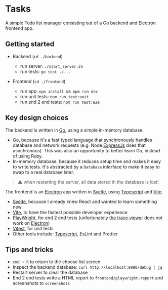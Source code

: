 # Tasks
A simple Todo list manager consisting out of a Go backend and Electron frontend app.

## Getting started
- Backend (`cd ./backend`)
  - run server: `./start_server.sh`
  - run tests: `go test ./...`

- Frontend (`cd ./frontend`)
  - run app: `npm install && npm run dev`
  - run unit tests: `npm run test:unit`
  - run end 2 end tests: `npm run test:e2e`

## Key design choices
The backend is written in [Go](https://go.dev/), using a simple in-memory database. 

- Go, because it's a fast typed language that synchronously handles database and network requests (e.g. Node [ExpressJs](https://expressjs.com/) does that asnchronous). This was also an opportunity to better learn Go, instead of using Ruby.
- In-memory database, because it reduces setup time and makes it easy to write tests. It's abstracted by a `Database` interface to make it easy to swap to a real database later. 

> ⚠️ when restarting the server, all data stored in the database is lost!

The frontend is an [Electron](https://www.electronjs.org/) app written in [Svelte](https://svelte.dev/), using [Typescript](https://www.typescriptlang.org/) and [Vite](https://vitejs.dev/).

- [Svelte](https://svelte.dev/), because I already knew React and wanted to learn something new
- [Vite](https://vitejs.dev/), to have the fastest possible developer experience
- [PlayWright](https://playwright.dev/), for end 2 end tests (unfortunately [the trace viewer](https://playwright.dev/docs/trace-viewer-intro) does not work on [Electron](https://www.electronjs.org/))
- [Vitest](https://vitest.dev/), for unit tests
- Other tools include: [Typescript](https://www.typescriptlang.org/), EsLint and Prettier

## Tips and tricks

- `cmd + R` to return to the choose list screen
- Inspect the backend database: `curl http://localhost:8080/debug | jq`
- Restart server to clear the database
- End 2 end tests write a HTML report to `frontend/playwright-report` and screenshots to `screenshots`
